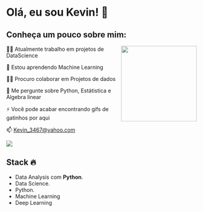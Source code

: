 
# Olá, eu sou Kevin! 🦆


## Conheça um pouco sobre mim:
<img align='right' src='https://https://github.com/AntiKevin/AntiKevin/cat.gif' width='200"'>

👩‍💻 Atualmente trabalho em projetos de DataScience

🧠 Estou aprendendo Machine Learning

👯‍♀️ Procuro colaborar em Projetos de dados

💬 Me pergunte sobre Python, Estátistica e Algebra linear

⚡️ Você pode acabar encontrando gifs de gatinhos por aqui

📫 Kevin_3467@yahoo.com


  <img align="center" src="https://github-readme-stats.vercel.app/api/top-langs/?username=AntiKevin&theme=dark&hide=ProcFile" align='right'/>
  
  
## Stack :fire:
- Data Analysis com **Python**.
- Data Science.
- Python.
- Machine Learning
- Deep Learning


